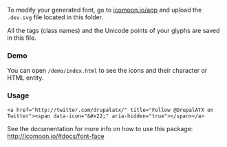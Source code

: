 To modify your generated font, go to [icomoon.io/app](http://icomoon.io/app) and upload the ```.dev.svg``` file located in this folder.

All the tags (class names) and the Unicode points of your glyphs are saved in this file.

### Demo 

You can open ```/demo/index.html``` to see the icons and their character or HTML entity.

### Usage

```
<a href="http://twitter.com/drupalatx/" title="Follow @DrupalATX on Twitter"><span data-icon="&#x22;" aria-hidden="true"></span></a>
```

See the documentation for more info on how to use this package: http://icomoon.io/#docs/font-face
